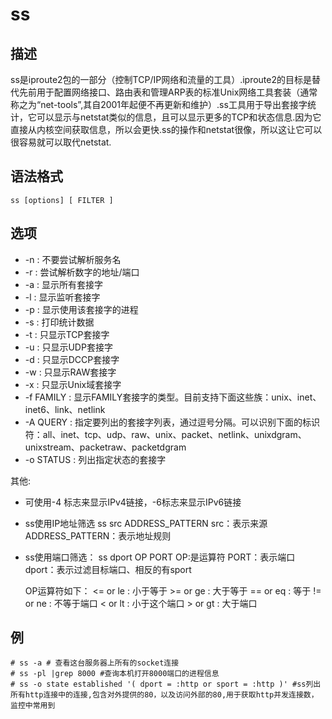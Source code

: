 # ss

## 描述

ss是iproute2包的一部分（控制TCP/IP网络和流量的工具）.iproute2的目标是替代先前用于配置网络接口、路由表和管理ARP表的标准Unix网络工具套装（通常称之为“net-tools”,其自2001年起便不再更新和维护）.ss工具用于导出套接字统计，它可以显示与netstat类似的信息，且可以显示更多的TCP和状态信息.因为它直接从内核空间获取信息，所以会更快.ss的操作和netstat很像，所以这让它可以很容易就可以取代netstat.

## 语法格式

```
ss [options] [ FILTER ]
```

## 选项

- -n : 不要尝试解析服务名
- -r : 尝试解析数字的地址/端口
- -a : 显示所有套接字
- -l : 显示监听套接字
- -p : 显示使用该套接字的进程
- -s : 打印统计数据
- -t : 只显示TCP套接字
- -u : 只显示UDP套接字
- -d : 只显示DCCP套接字
- -w : 只显示RAW套接字
- -x : 只显示Unix域套接字
- -f FAMILY : 显示FAMILY套接字的类型。目前支持下面这些族：unix、inet、inet6、link、netlink
- -A QUERY : 指定要列出的套接字列表，通过逗号分隔。可以识别下面的标识符：all、inet、tcp、udp、raw、unix、packet、netlink、unixdgram、unixstream、packetraw、packetdgram
- -o STATUS : 列出指定状态的套接字

其他:

- 可使用-4 标志来显示IPv4链接，-6标志来显示IPv6链接
- ss使用IP地址筛选
      ss src ADDRESS_PATTERN
src：表示来源
ADDRESS_PATTERN：表示地址规则
- ss使用端口筛选：
      ss dport OP PORT
OP:是运算符
PORT：表示端口
dport：表示过滤目标端口、相反的有sport

	OP运算符如下：
<= or le : 小于等于 >= or ge : 大于等于
== or eq : 等于
!= or ne : 不等于端口
< or lt : 小于这个端口 > or gt : 大于端口


## 例

    # ss -a # 查看这台服务器上所有的socket连接
    # ss -pl |grep 8000 #查询本机打开8000端口的进程信息
    # ss -o state established '( dport = :http or sport = :http )' #ss列出所有http连接中的连接,包含对外提供的80，以及访问外部的80,用于获取http并发连接数，监控中常用到